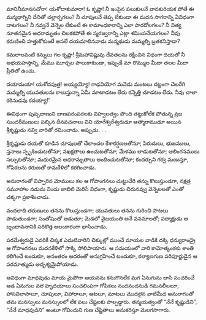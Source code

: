 ﻿మానినీమానసచోరా! యశోదాకుమారా! ఓ కృష్ణా! నీ ఇంపైన పలుకులనే వానకురియక పోతే ఈ మన్మథాగ్నిని దేనితో చల్లార్చగలం? నీ చూపులనే తెప్ప లేకుండా ఈ మదన సాగరాన్ని ఏవిధంగా దాటగలం? నీ నవ్వనే వెన్నెల లేకుంటే ఈ కామాంధకారాన్ని ఎలా పారదోలగలం? నీ నిత్య నూతనమైన అధరామృతం చిలకకపోతే ఈ స్మరజ్వరాన్ని ఎట్లా శమింపచేయగలం? నీవు కరుణించి హత్తుకోకుంటే అసలే దయమాలినవాడు మన్మథుడు మమ్మల్ని బ్రతకనిస్తాడా? 

కమలాలవంటి కన్నులు గల కృష్ణా! శ్రీమహావిష్ణువు దేవతలను రక్షించిన విధంగా దయతో నీ అభయహస్తాన్ని, మేము మూర్ఛల పాలుకాకుండా, ఇప్పుడే మా రొమ్ముల మీదా తలల మీదా ప్రీతితో ఉంచు. 

దయామయా! యశోదపుత్ర! అయ్యయ్యో! గాఢవియోగ మనెడు మంటలు దట్టంగా చెలరేగి మమ్మల్ని యువతులను కాలుస్తున్నా ఏమీ మాటాడటం లేదు కన్నెత్తి చూడటం లేదు. నీవు చాలా కఠినుడవు కదయ్యా!” 

ఈవిధంగా పుష్పబాణుని బాణపరంపరలకు విహ్వలత్వం పొంది తట్టుకోలేక పోతున్న వ్రజ సుందరీమణులు పల్కిన దీనవచనాలు విని యోగేశ్వరేశ్వరుడూ ఆత్మారాముడూ అయిన శ్రీకృష్ణుడు నవ్వి వారితో రమించాడు. అప్పుడు. . . 

శ్రీకృష్ణుడు దయతో కూడిన చూపులతో చేలాంచల కేశాకర్షణలతోనూ; పిరుదులు, భుజములు, స్తనాలు స్పృశించుటతోనూ; నఖక్షతాలు ఉంచుటతోనూ; మేళము లాడుటతోనూ; ఆలింగనములు సల్పుటతోనూ; మధురమైన అధరామృతాలు అందించుటతోనూ; కందర్పుని గర్వ మణుస్తూ, గోపికలను కరుణతో కామకేళిలో కరగించాడు. 

అనురాగంతో విప్పారిన మోములు కల ఆ గోపాంగనలు చుట్టుచేరి తన్ను కొలుస్తుండగా, నక్షత్ర సమూహాల నడుమ నిండు జాబిలి మెరిసే విధంగా, కృష్ణుడు చిరునవ్వు వెన్నెలలతో ఎంతో చక్కగా ప్రకాశించాడు. 

వందలాది తరుణులు తనను కొలుస్తుండగా; యువతులు తనను గురించి పాటలు పాడుతుండగా; సంతోషంతో ఆడుతూ; మెడలో వైజయంతి అనే వనమాలతో; పద్మాక్షుడు ఆ బృందావనానికి సరికొత్త అలంకారంగా భాసించాడు. 

పరమేశ్వరుడై ఎవరికీ చిక్కక ఎదుటివారిని చిక్కుల్లో ముంచే మాయల వాడికి దక్కి ధన్యురాండ్రై ఆ గోపాంగనలు మదనకేళిలో సొక్కి సోలిపాయారు. ఆ సమయంలో వారి కామోత్కంఠకు శాంతి కలిగించే టందుకూ, అనంతరం ఆదరంతో అనుగ్రహించే టందుకూ, కల్యాణగుణ పరిపూర్ణుడైన ఆ పరమాత్ముడు అదృశ్యమైపోయాడు. 

ఆవిధంగా మాధవుడు మాయ మైపోగా ఆయనను కనుగొనలేక మగ ఏనుగును బాసి సంచరించే ఆడ ఏనుగుల వలె హృదయాలు సంచలింపగా గోపికలు నందనందనుడి గమనలీలలూ, హాసవిలాసాలూ, చూపులూ, విహారాలూ, ఆటలూ, మాటలు మొదలైన వాటిమీద అనురాగంతో తమ మనస్సులు మనస్సులలో లేక పలు చేష్టలకు పాల్పడ్డారు. తన్మయత్వంతో “నేనే కృష్ణుడిని”, “నేనే మాధవుడిని” అంటూ గోవిందుని గుణ చేష్టితాలు అనుకరిస్తూ మెలగసాగారు. 

